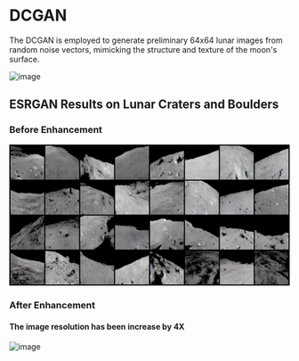 # DCGAN
The DCGAN is employed to generate preliminary 64x64 lunar images from random noise vectors, mimicking the structure and texture of the moon's surface. 

![image](https://github.com/user-attachments/assets/ca0cc57e-6af0-4e70-a17e-4065538de4b5)

## ESRGAN Results on Lunar Craters and Boulders

### Before Enhancement
![image](https://github.com/AlgoAlchemist04/DCGAN/blob/esrgan/LR/epoch_61.png)

### After Enhancement
#### The image resolution has been increase by 4X 
![image](https://github.com/AlgoAlchemist04/DCGAN/blob/esrgan/results/epoch_61_rlt.png)

